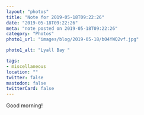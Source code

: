 ```yaml
---
layout: "photos"
title: "Note for 2019-05-18T09:22:26"
date: "2019-05-18T09:22:26"
meta: "note posted on 2019-05-18T09:22:26"
category: "Photos"
photo1_url: "images/blog/2019-05-18/bO4YWQ2vf.jpg"

photo1_alt: "Lyall Bay "

tags:
- miscellaneous
location: ""
twitter: false
mastodon: false
twitterCard: false
---
```

Good morning!
